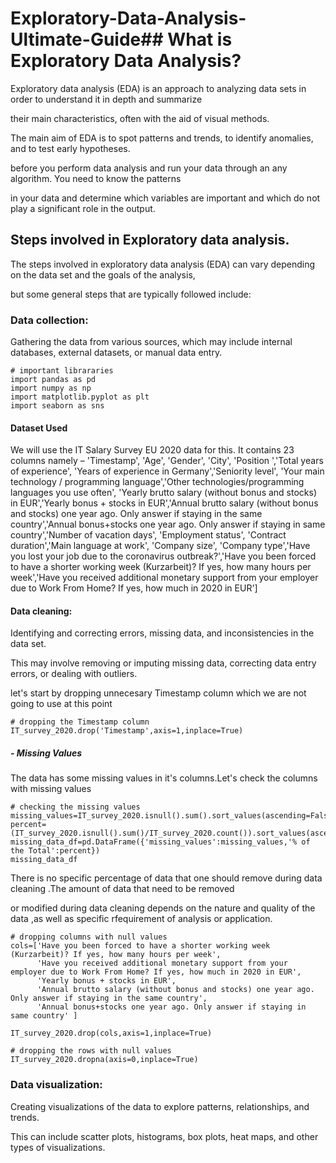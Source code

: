 
# Exploratory-Data-Analysis-Ultimate-Guide## What is Exploratory Data Analysis?


Exploratory data analysis (EDA) is an approach to analyzing data sets in order to understand it in depth and summarize 

their main characteristics, often with the aid of visual methods.

The main aim of EDA is to spot patterns and trends, to identify anomalies, and to test early hypotheses.

before you perform data analysis and run your data through an any algorithm. You need to know the patterns 

in your data and determine which variables are important and which do not play a significant role in the output. 


## Steps involved in Exploratory data analysis.

The steps involved in exploratory data analysis (EDA) can vary depending on the data set and the goals of the analysis,

but some general steps that are typically followed include:


### Data collection: 

Gathering the data from various sources, which may include internal databases, external datasets, or manual data entry.

```
# important librararies
import pandas as pd
import numpy as np
import matplotlib.pyplot as plt
import seaborn as sns
```

#### Dataset Used

We will use the IT Salary Survey EU  2020 data for this. It contains 23 columns namely – 'Timestamp', 'Age', 'Gender', 'City', 'Position ','Total years of experience', 'Years of experience in Germany','Seniority level', 'Your main technology / programming language','Other technologies/programming languages you use often',
'Yearly brutto salary (without bonus and stocks) in EUR','Yearly bonus + stocks in EUR','Annual brutto salary (without bonus and stocks) one year ago. Only answer if staying in the same country','Annual bonus+stocks one year ago. Only answer if staying in same country','Number of vacation days', 'Employment status', 'Сontract duration','Main language at work', 'Company size', 'Company type','Have you lost your job due to the coronavirus outbreak?','Have you been forced to have a shorter working week (Kurzarbeit)? If yes, how many hours per week','Have you received additional monetary support from your employer due to Work From Home? If yes, how much in 2020 in EUR']



#### Data cleaning: 

Identifying and correcting errors, missing data, and inconsistencies in the data set. 

This may involve removing or imputing missing data, correcting data entry errors, or dealing with outliers.

let's start by dropping unnecesary Timestamp column which we are not going to use at this point
```
# dropping the Timestamp column
IT_survey_2020.drop('Timestamp',axis=1,inplace=True)
```
##### - Missing Values

The data has some missing values in it's columns.Let's check the columns with missing values

```
# checking the missing values
missing_values=IT_survey_2020.isnull().sum().sort_values(ascending=False)
percent=(IT_survey_2020.isnull().sum()/IT_survey_2020.count()).sort_values(ascending=False)
missing_data_df=pd.DataFrame({'missing_values':missing_values,'% of the Total':percent})
missing_data_df
```
There is no specific percentage of data that one should remove during data cleaning .The amount of data that need to be removed 

or modified during data cleaning depends on the nature and quality of the data ,as well as specific rfequirement of analysis or application.

```
# dropping columns with null values
cols=['Have you been forced to have a shorter working week (Kurzarbeit)? If yes, how many hours per week',
      'Have you received additional monetary support from your employer due to Work From Home? If yes, how much in 2020 in EUR',
      'Yearly bonus + stocks in EUR',                                                                                             
      'Annual brutto salary (without bonus and stocks) one year ago. Only answer if staying in the same country',           
      'Annual bonus+stocks one year ago. Only answer if staying in same country' ]

IT_survey_2020.drop(cols,axis=1,inplace=True)

# dropping the rows with null values
IT_survey_2020.dropna(axis=0,inplace=True)
```


### Data visualization:

Creating visualizations of the data to explore patterns, relationships, and trends. 

This can include scatter plots, histograms, box plots, heat maps, and other types of visualizations.
